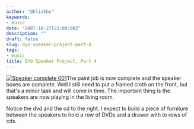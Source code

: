 ```yaml
---
author: "@klinkby"
keywords:
- music
date: "2007-10-27T22:00:00Z"
description: ""
draft: false
slug: dyo-speaker-project-part-4
tags:
- music
title: DYO Speaker Project, Part 4
---
```



[![Speaker complete 001](http://static.getya.net/013/images/speaker-complete-001-thumb.jpg)](http://static.getya.net/013/images/speaker-complete-001.jpg)The paint job is now complete and the speaker boxes are complete. Well I still need to put a framed cloth on the front, but that's a minor task and will come in time. The important thing is the speakers are now playing in the living room.

Notice the dvd and the cd to the right. I expect to build a piece of furniture between the speakers to hold a row of DVDs and a drawer with to rows of cds.


